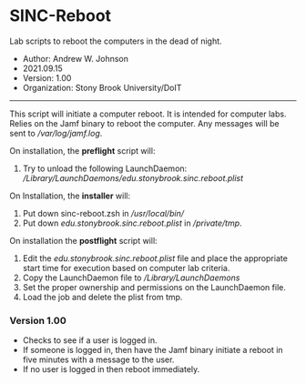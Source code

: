 # SINC-Reboot
Lab scripts to reboot the computers in the dead of night.
- Author: Andrew W. Johnson
- 2021.09.15
- Version: 1.00
- Organization: Stony Brook University/DoIT
---
This script will initiate a computer reboot. It is intended for computer labs. Relies on the Jamf binary to reboot the computer. Any messages will be sent to */var/log/jamf.log*.

On installation, the **preflight** script will:
1. Try to unload the following LaunchDaemon: */Library/LaunchDaemons/edu.stonybrook.sinc.reboot.plist*

On Installation, the **installer** will:

1. Put down sinc-reboot.zsh in */usr/local/bin/*
2. Put down *edu.stonybrook.sinc.reboot.plist* in */private/tmp*.

On installation the **postflight** script will:

1. Edit the *edu.stonybrook.sinc.reboot.plist* file and place the appropriate start time for execution based on computer lab criteria.
2. Copy the LaunchDaemon file to */Library/LaunchDaemons*
3. Set the proper ownership and permissions on the LaunchDaemon file.
4. Load the job and delete the plist from tmp.

### Version 1.00
- Checks to see if a user is logged in.
- If someone is logged in, then have the Jamf binary initiate a reboot in five minutes with a message to the user.
- If no user is logged in then reboot immediately.